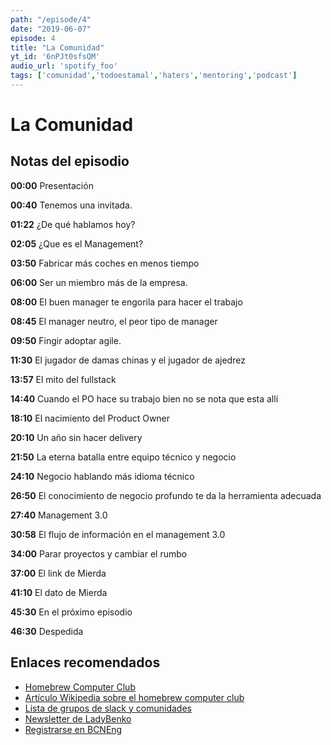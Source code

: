 ```yaml
---
path: "/episode/4"
date: "2019-06-07"
episode: 4
title: "La Comunidad"
yt_id: '6nPJt0sfsQM'
audio_url: 'spotify_foo'
tags: ['comunidad','todoestamal','haters','mentoring','podcast']
---
```

# La Comunidad


## Notas del episodio
**00:00** Presentación

**00:40** Tenemos una invitada.

**01:22** ¿De qué hablamos hoy?

**02:05** ¿Que es el Management?

**03:50** Fabricar más coches en menos tiempo

**06:00** Ser un miembro más de la empresa.

**08:00** El buen manager te engorila para hacer el trabajo

**08:45** El manager neutro, el peor tipo de manager

**09:50** Fingir adoptar agile.

**11:30** El jugador de damas chinas y el jugador de ajedrez

**13:57** El mito del fullstack

**14:40** Cuando el PO hace su trabajo bien no se nota que esta allí

**18:10** El nacimiento del Product Owner

**20:10** Un año sin hacer delivery

**21:50** La eterna batalla entre equipo técnico y negocio

**24:10** Negocio hablando más idioma técnico

**26:50** El conocimiento de negocio profundo te da la herramienta adecuada

**27:40** Management 3.0

**30:58** El flujo de información en el management 3.0

**34:00** Parar proyectos y cambiar el rumbo

**37:00** El link de Mierda

**41:10** El dato de Mierda

**45:30** En el próximo episodio

**46:30** Despedida

## Enlaces recomendados

- [Homebrew Computer Club](https://www.computerhistory.org/revolution/personal-computers/17/312)
- [Artículo Wikipedia sobre el homebrew computer club](https://en.wikipedia.org/wiki/Homebrew_Computer_Club)
- [Lista de grupos de slack y comunidades](https://github.com/esebastian/awesome-spanish-slack-dev-groups)
- [Newsletter de LadyBenko](https://tinyletter.com/ladybenko)
- [Registrarse en BCNEng](https://bcneng.github.io/)
